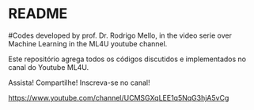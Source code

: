 # README #
#Codes developed by prof. Dr. Rodrigo Mello, in the video serie over Machine Learning in the ML4U youtube channel.

Este repositório agrega todos os códigos discutidos e implementados no canal do Youtube ML4U.

Assista! Compartilhe! Inscreva-se no canal!

https://www.youtube.com/channel/UCMSGXqLEE1q5NqG3hjA5vCg
